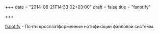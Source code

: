+++
date = "2014-08-21T14:33:02+03:00"
draft = false
title = "fsnotify"

+++

<p><a href="https://github.com/go-fsnotify/fsnotify" style="line-height: 1.6em;">fsnotify</a><span style="line-height: 1.6em;">&nbsp;- Почти кросплатформенные нотификации файловой системы.</span></p>

